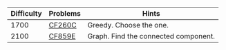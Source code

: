 | Difficulty | Problems | Hints |
| -------- | -------- | -------- |
| 1700 | [CF260C](https://codeforces.com/problemset/problem/260/C) | Greedy. Choose the one. |
| 2100 | [CF859E](https://codeforces.com/problemset/problem/859/E) | Graph. Find the connected component. |